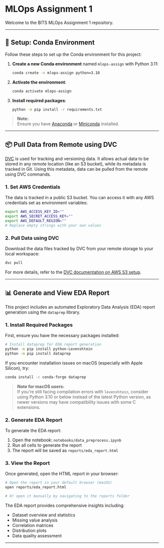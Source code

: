 # MLOps Assignment 1

Welcome to the BITS MLOps Assignment 1 repository.

---

## 🚀 Setup: Conda Environment

Follow these steps to set up the Conda environment for this project:

1. **Create a new Conda environment** named `mlops-assign` with Python 3.11:
    ```bash
    conda create -n mlops-assign python=3.10
    ```

2. **Activate the environment**:
    ```bash
    conda activate mlops-assign
    ```

3. **Install required packages**:
    ```bash
    python -m pip install -r requirements.txt
    ```

> **Note:**  
> Ensure you have [Anaconda](https://www.anaconda.com/products/distribution) or [Miniconda](https://docs.conda.io/en/latest/miniconda.html) installed.

---

## 📦 Pull Data from Remote using DVC

[DVC](https://dvc.org/) is used for tracking and versioning data. It allows actual data to be stored in any remote location (like an S3 bucket), while its metadata is tracked in Git. Using this metadata, data can be pulled from the remote using DVC commands.

### 1. Set AWS Credentials

The data is tracked in a public S3 bucket. You can access it with any AWS credentials set as environment variables:

```bash
export AWS_ACCESS_KEY_ID=""
export AWS_SECRET_ACCESS_KEY=""
export AWS_DEFAULT_REGION=""
# Replace empty strings with your own values
```

### 2. Pull Data using DVC

Download the data files tracked by DVC from your remote storage to your local workspace:

```bash
dvc pull
```

For more details, refer to the [DVC documentation on AWS S3 setup](https://dvc.org/doc/user-guide/setup-remote-storage/aws-s3).

---

## 📊 Generate and View EDA Report

This project includes an automated Exploratory Data Analysis (EDA) report generation using the `dataprep` library.

### 1. Install Required Packages

First, ensure you have the necessary packages installed:

```bash
# Install dataprep for EDA report generation
python -m pip install python-Levenshtein
python -m pip install dataprep
```

If you encounter installation issues on macOS (especially with Apple Silicon), try:

```bash
conda install -c conda-forge dataprep
```

> **Note for macOS users:**  
> If you're still facing compilation errors with `levenshtein`, consider using Python 3.10 or below instead of the latest Python version, as newer versions may have compatibility issues with some C extensions.

### 2. Generate EDA Report

To generate the EDA report:

1. Open the notebook: `notebooks/data_preprocess.ipynb`
2. Run all cells to generate the report
3. The report will be saved as `reports/eda_report.html`

### 3. View the Report

Once generated, open the HTML report in your browser:

```bash
# Open the report in your default browser (macOS)
open reports/eda_report.html

# Or open it manually by navigating to the reports folder
```

The EDA report provides comprehensive insights including:
- Dataset overview and statistics
- Missing value analysis
- Correlation matrices
- Distribution plots
- Data quality assessment

---
